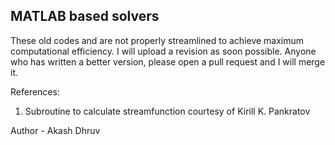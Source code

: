 ## MATLAB based solvers

These old codes and are not properly streamlined to achieve maximum computational efficiency. I will upload a revision as soon possible. Anyone who has written a better version, please open a pull request and I will merge it.

References:
  1. Subroutine to calculate streamfunction courtesy of  Kirill K. Pankratov

Author - Akash Dhruv
